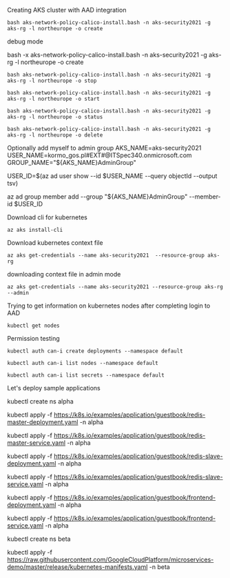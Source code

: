 
Creating AKS cluster with AAD integration

```
bash aks-network-policy-calico-install.bash -n aks-security2021 -g aks-rg -l northeurope -o create
```


debug mode

bash -x aks-network-policy-calico-install.bash -n aks-security2021 -g aks-rg -l northeurope -o create

```
bash aks-network-policy-calico-install.bash -n aks-security2021 -g aks-rg -l northeurope -o stop
```

```
bash aks-network-policy-calico-install.bash -n aks-security2021 -g aks-rg -l northeurope -o start
```

```
bash aks-network-policy-calico-install.bash -n aks-security2021 -g aks-rg -l northeurope -o status
```

```
bash aks-network-policy-calico-install.bash -n aks-security2021 -g aks-rg -l northeurope -o delete
```


Optionally add myself to admin group 
AKS_NAME=aks-security2021
USER_NAME=kormo_gos.pl#EXT#@ITSpec340.onmicrosoft.com
GROUP_NAME="${AKS_NAME}AdminGroup"

USER_ID=$(az ad user show --id $USER_NAME --query objectId --output tsv)  

az ad group member add --group "${AKS_NAME}AdminGroup" --member-id $USER_ID


Download cli for kubernetes

```
az aks install-cli
```

Download kubernetes context file

```
az aks get-credentials --name aks-security2021  --resource-group aks-rg 
```

downloading context file in admin mode

```
az aks get-credentials --name aks-security2021 --resource-group aks-rg --admin
```

Trying to get information on kubernetes nodes after completing login to AAD

```
kubectl get nodes  
```

Permission testing

```
kubectl auth can-i create deployments --namespace default

kubectl auth can-i list nodes --namespace default

kubectl auth can-i list secrets --namespace default

```



Let's deploy sample applications

kubectl create ns alpha

kubectl apply -f https://k8s.io/examples/application/guestbook/redis-master-deployment.yaml -n alpha

kubectl apply -f https://k8s.io/examples/application/guestbook/redis-master-service.yaml -n alpha

kubectl apply -f https://k8s.io/examples/application/guestbook/redis-slave-deployment.yaml -n alpha

kubectl apply -f https://k8s.io/examples/application/guestbook/redis-slave-service.yaml -n alpha

kubectl apply -f https://k8s.io/examples/application/guestbook/frontend-deployment.yaml -n alpha

kubectl apply -f https://k8s.io/examples/application/guestbook/frontend-service.yaml -n alpha

kubectl create ns beta

kubectl apply -f https://raw.githubusercontent.com/GoogleCloudPlatform/microservices-demo/master/release/kubernetes-manifests.yaml -n beta